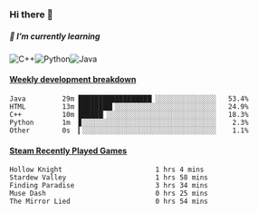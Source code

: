 ### Hi there 👋

##### 🌱 I’m currently learning

![C++](https://img.shields.io/badge/-C++-00599C?style=flat-square&logo=c)![Python](https://img.shields.io/badge/-Python-black?style=flat-square&logo=Python)![Java](https://img.shields.io/badge/-java-E34A86?style=flat-square&logo=java)


<!-- waka-box start -->
#### <a href="https://gist.github.com/bf274261b4c8553e17fc709dfc3cfa97" target="_blank">Weekly development breakdown</a>
```text
Java    	 29m ██████████████████▏░░░░░░░░░░░░░░░   53.4% 
HTML    	 13m ████████▍░░░░░░░░░░░░░░░░░░░░░░░░░   24.9% 
C++     	 10m ██████▏░░░░░░░░░░░░░░░░░░░░░░░░░░░   18.3% 
Python  	 1m  ▊░░░░░░░░░░░░░░░░░░░░░░░░░░░░░░░░░    2.3% 
Other   	 0s  ▎░░░░░░░░░░░░░░░░░░░░░░░░░░░░░░░░░    1.1% 
```
<!-- Powered by https://github.com/YouEclipse/waka-box-go . -->
<!-- waka-box end -->



 <!-- steam-box start -->
#### <a href="https://gist.github.com/afc28dc1b85d9bc5cebfbe9d5e3639db" target="_blank">Steam Recently Played Games</a>
```text
Hollow Knight                       1 hrs 4 mins
Stardew Valley                      1 hrs 58 mins
Finding Paradise                    3 hrs 34 mins
Muse Dash                           0 hrs 25 mins
The Mirror Lied                     0 hrs 54 mins
```
<!-- Powered by https://github.com/YouEclipse/steam-box . -->
<!-- steam-box end -->

<!--
**KomoreKalu/KomoreKalu** is a ✨ _special_ ✨ repository because its `README.md` (this file) appears on your GitHub profile.

Here are some ideas to get you started:

- 🔭 I’m currently working on ...
- 🌱 I’m currently learning ...
- 👯 I’m looking to collaborate on ...
- 🤔 I’m looking for help with ...
- 💬 Ask me about ...
- 📫 How to reach me: ...
- 😄 Pronouns: ...
- ⚡ Fun fact: ...
-->
